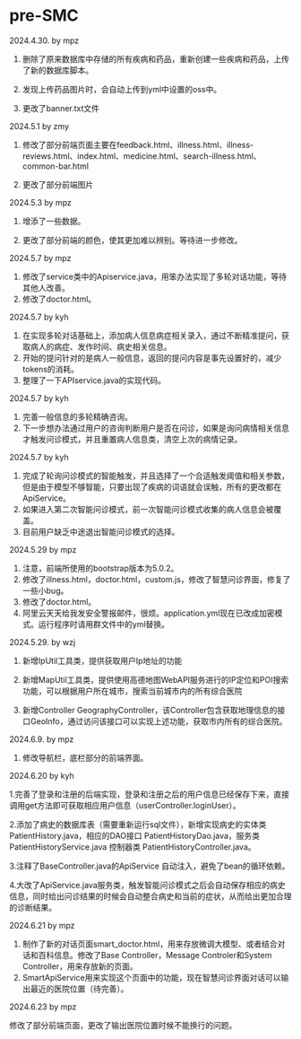 # pre-SMC

2024.4.30. by mpz 

1. 删除了原来数据库中存储的所有疾病和药品，重新创建一些疾病和药品，上传了新的数据库脚本。 

2. 发现上传药品图片时，会自动上传到yml中设置的oss中。  

3. 更改了banner.txt文件  



2024.5.1 by zmy  

1. 修改了部分前端页面主要在feedback.html、illness.html、illness-reviews.html、index.html、medicine.html、search-illness.html、common-bar.html    

2. 更改了部分前端图片  



2024.5.3 by mpz

1. 增添了一些数据。

2. 更改了部分前端的颜色，使其更加难以辨别。等待进一步修改。



2024.5.7 by mpz

1. 修改了service类中的Apiservice.java，用笨办法实现了多轮对话功能，等待其他人改善。
2. 修改了doctor.html。



2024.5.7 by kyh
1. 在实现多轮对话基础上，添加病人信息病症相关录入，通过不断精准提问，获取病人的病症、发作时间、病史相关信息。
2. 开始的提问针对的是病人一般信息，返回的提问内容是事先设置好的，减少tokens的消耗。
3. 整理了一下APIservice.java的实现代码。



2024.5.7 by kyh
1. 完善一般信息的多轮精确咨询。
2. 下一步想办法通过用户的咨询判断用户是否在问诊，如果是询问病情相关信息才触发问诊模式，并且重置病人信息类，清空上次的病情记录。



2024.5.7 by kyh
1. 完成了轮询问诊模式的智能触发，并且选择了一个合适触发阈值和相关参数，但是由于模型不够智能，只要出现了疾病的词语就会误触，所有的更改都在ApiService。
2. 如果进入第二次智能问诊模式，前一次智能问诊模式收集的病人信息会被覆盖。
3. 目前用户缺乏中途退出智能问诊模式的选择。



2024.5.29 by mpz

1. 注意，前端所使用的bootstrap版本为5.0.2。
1. 修改了illness.html，doctor.html，custom.js，修改了智慧问诊界面，修复了一些小bug。
1. 修改了doctor.html。
1. 阿里云天天给我发安全警报邮件，很烦。application.yml现在已改成加密模式。运行程序时请用群文件中的yml替换。



2024.5.29. by wzj

1. 新增IpUtil工具类，提供获取用户Ip地址的功能

2. 新增MapUtil工具类，提供使用高德地图WebAPI服务进行的IP定位和POI搜索功能，可以根据用户所在城市，搜索当前城市内的所有综合医院

3. 新增Controller GeographyController，该Controller包含获取地理信息的接口GeoInfo，通过访问该接口可以实现上述功能，获取市内所有的综合医院。



2024.6.9. by mpz

1. 修改导航栏，底栏部分的前端界面。



2024.6.20 by kyh

1.完善了登录和注册的后端实现，登录和注册之后的用户信息已经保存下来，直接调用get方法即可获取相应用户信息（userController.loginUser）。

2.添加了病史的数据库表（需要重新运行sql文件），新增实现病史的实体类 PatientHistory.java，相应的DAO接口 PatientHistoryDao.java，服务类 PatientHistoryService.java 控制器类 PatientHistoryController.java。

3.注释了BaseController.java的ApiService 自动注入，避免了bean的循环依赖。

4.大改了ApiService.java服务类，触发智能问诊模式之后会自动保存相应的病史信息，同时给出问诊结果的时候会自动整合病史和当前的症状，从而给出更加合理的诊断结果。



2024.6.21 by mpz

1. 制作了新的对话页面smart_doctor.html，用来存放微调大模型、或者结合对话和百科信息。修改了Base Controller，Message Controler和System Controller，用来存放新的页面。
2. SmartApiService用来实现这个页面中的功能，现在智慧问诊界面对话可以输出最近的医院位置（待完善）。



2024.6.23 by mpz

修改了部分前端页面，更改了输出医院位置时候不能换行的问题。
